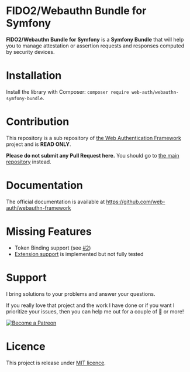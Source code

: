 FIDO2/Webauthn Bundle for Symfony
=================================

**FIDO2/Webauthn Bundle for Symfony** is a **Symfony Bundle** that will help you to manage attestation or assertion requests and responses computed by security devices.

# Installation

Install the library with Composer: `composer require web-auth/webauthn-symfony-bundle`.

# Contribution

This repository is a sub repository of [the Web Authentication Framework](https://github.com/web-auth/webauthn-framework) project and is **READ ONLY**.

**Please do not submit any Pull Request here.**
You should go to [the main repository](https://github.com/web-auth/webauthn-framework) instead.

# Documentation

The official documentation is available at https://github.com/web-auth/webauthn-framework 

# Missing Features

* Token Binding support (see [#2](https://github.com/web-auth/webauthn-framework/issues/2))
* [Extension support](https://www.w3.org/TR/webauthn/#extensions) is implemented but not fully tested

# Support

I bring solutions to your problems and answer your questions.

If you really love that project and the work I have done or if you want I prioritize your issues, then you can help me out for a couple of :beers: or more!

[![Become a Patreon](https://c5.patreon.com/external/logo/become_a_patron_button.png)](https://www.patreon.com/FlorentMorselli)

# Licence

This project is release under [MIT licence](LICENSE).
